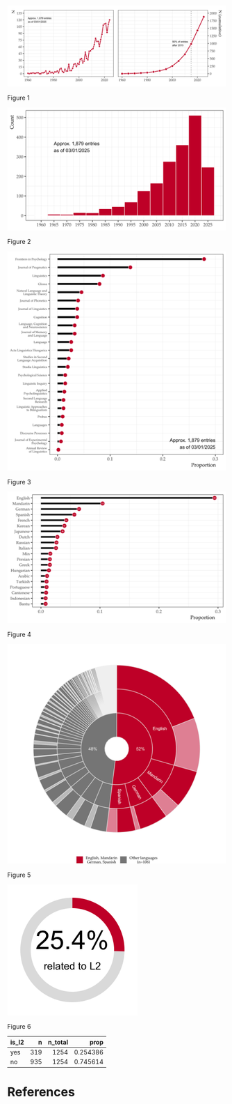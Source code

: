 

<div id="fig-line-graph">

<img src="README_files/figure-commonmark/fig-line-graph-1.png"
id="fig-line-graph" />

Figure 1

</div>

<div id="fig-bar-graph">

<img src="README_files/figure-commonmark/fig-bar-graph-1.png"
id="fig-bar-graph" />

Figure 2

</div>

<div id="fig-journals">

<img src="README_files/figure-commonmark/fig-journals-1.png"
id="fig-journals" />

Figure 3

</div>

<div id="fig-langs">

<img src="README_files/figure-commonmark/fig-langs-1.png"
id="fig-langs" />

Figure 4

</div>

<div id="fig-donut">

<img src="README_files/figure-commonmark/fig-donut-1.png"
id="fig-donut" />

Figure 5

</div>

<div id="fig-l2-prevalence">

<img src="README_files/figure-commonmark/fig-l2-prevalence-1.png"
id="fig-l2-prevalence" />

Figure 6

</div>

| is_l2 |   n | n_total |     prop |
|:------|----:|--------:|---------:|
| yes   | 319 |    1254 | 0.254386 |
| no    | 935 |    1254 | 0.745614 |

# References
